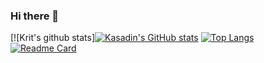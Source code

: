 ### Hi there 👋
[![Krit's github stats][![Kasadin's GitHub stats](https://github-readme-stats.vercel.app/api?username=krit1963)](https://github.com/anuraghazra/github-readme-stats)
[![Top Langs](https://github-readme-stats.vercel.app/api/top-langs/?username=krit1963&layout=compact&langs_count=8&theme=vue)](https://github.com/krit1963/krit1963)  
[![Readme Card](https://github-readme-stats.vercel.app/api/pin/?username=krit1963&repo=ITCS424&theme=vue)](https://github.com/krit1963/ITCS424)
<!--
**krit1963/krit1963** is a ✨ _special_ ✨ repository because its `README.md` (this file) appears on your GitHub profile.

Here are some ideas to get you started:

- 🔭 I’m currently working on ...
- 🌱 I’m currently learning ...
- 👯 I’m looking to collaborate on ...
- 🤔 I’m looking for help with ...
- 💬 Ask me about ...
- 📫 How to reach me: ...
- 😄 Pronouns: ...
- ⚡ Fun fact: ...
-->
